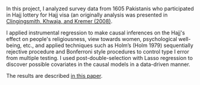 In this project, I analyzed survey data from 1605 Pakistanis who participated in Hajj lottery for Hajj 
visa (an originally analysis was presented in 
[Clingingsmith, Khwaja, and Kremer (2008)](https://www.jstor.org/stable/40506254). 


I applied instrumental regression to make causal inferences on the Hajj's effect on people's religiousness, view towards women, psychological well-being, etc., and applied techniques such as Holm’s (Holm 1979) sequentially rejective procedure and Bonferroni style procedures to control type I error from multiple testing. I used post-double-selection with Lasso regression to discover possible covariates in the causal models in a data-driven manner.


The results are described [in this paper](https://www.overleaf.com/read/yfsdtmmtmrkk).
